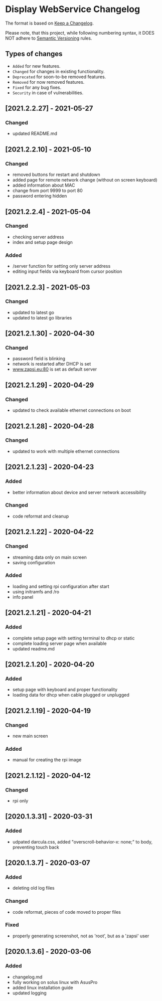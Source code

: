 # Display WebService Changelog

The format is based on [Keep a Changelog](http://keepachangelog.com/en/1.0.0/).

Please note, that this project, while following numbering syntax, it DOES NOT
adhere to [Semantic Versioning](http://semver.org/spec/v2.0.0.html) rules.

## Types of changes

* ```Added``` for new features.
* ```Changed``` for changes in existing functionality.
* ```Deprecated``` for soon-to-be removed features.
* ```Removed``` for now removed features.
* ```Fixed``` for any bug fixes.
* ```Security``` in case of vulnerabilities.

## [2021.2.2.27] - 2021-05-27

### Changed
- updated README.md

## [2021.2.2.10] - 2021-05-10

### Changed
- removed buttons for restart and shutdown
- added page for remote network change (without on screen keyboard)
- added information about MAC
- change from port 9999 to port 80
- password entering hidden

## [2021.2.2.4] - 2021-05-04

### Changed
- checking server address
- index and setup page design

### Added
- /server function for setting only server address
- editing input fields via keyboard from cursor position

## [2021.2.2.3] - 2021-05-03

### Changed
- updated to latest go
- updated to latest go libraries

## [2021.2.1.30] - 2020-04-30

### Changed
- password field is blinking
- network is restarted after DHCP is set
- www.zapsi.eu:80 is set as default server

## [2021.2.1.29] - 2020-04-29

### Changed
- updated to check available ethernet connections on boot

## [2021.2.1.28] - 2020-04-28

### Changed
- updated to work with multiple ethernet connections

## [2021.2.1.23] - 2020-04-23

### Added
- better information about device and server network accessibility

### Changed
- code reformat and cleanup

## [2021.2.1.22] - 2020-04-22

### Changed
- streaming data only on main screen
- saving configuration

### Added
- loading and setting rpi configuration after start
- using initramfs and /ro
- info panel

## [2021.2.1.21] - 2020-04-21

### Added
- complete setup page with setting terminal to dhcp or static
- complete loading server page when available
- updated readme.md

## [2021.2.1.20] - 2020-04-20

### Added
- setup page with keyboard and proper functionality
- loading data for dhcp when cable plugged or unplugged


## [2021.2.1.19] - 2020-04-19

### Changed
- new main screen

### Added
- manual for creating the rpi image

## [2021.2.1.12] - 2020-04-12

### Changed
- rpi only

## [2020.1.3.31] - 2020-03-31

### Added
- udpated darcula.css, added "overscroll-behavior-x: none;" to body, preventing touch back

## [2020.1.3.7] - 2020-03-07

### Added
- deleting old log files

### Changed
- code reformat, pieces of code moved to proper files

### Fixed
- properly generating screenshot, not as 'root', but as a 'zapsi' user



## [2020.1.3.6] - 2020-03-06

### Added
- changelog.md
- fully working on solus linux with AsusPro
- added linux installation guide
- updated logging